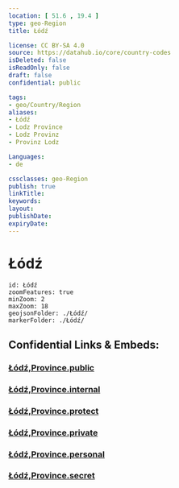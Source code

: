 ```yaml
---
location: [ 51.6 , 19.4 ] 
type: geo-Region
title: Łódź

license: CC BY-SA 4.0
source: https://datahub.io/core/country-codes
isDeleted: false
isReadOnly: false
draft: false
confidential: public

tags:
- geo/Country/Region
aliases:
- Łódź
- Lodz Province
- Lodz Provinz
- Provinz Lodz 

Languages:
- de

cssclasses: geo-Region
publish: true
linkTitle: 
keywords: 
layout: 
publishDate: 
expiryDate: 
---
```


# Łódź

```leaflet
id: Łódź
zoomFeatures: true 
minZoom: 2 
maxZoom: 18
geojsonFolder: ./Łódź/
markerFolder: ./Łódź/
```


## Confidential Links & Embeds: 

### [Łódź,Province.public](/_public/\Earth\Continent\Europe\Europe~East\Poland\Provinces~PolandŁódź,Province.public.md) 

### [Łódź,Province.internal](/_internal/\Earth\Continent\Europe\Europe~East\Poland\Provinces~PolandŁódź,Province.internal.md) 

### [Łódź,Province.protect](/_protect/\Earth\Continent\Europe\Europe~East\Poland\Provinces~PolandŁódź,Province.protect.md) 

### [Łódź,Province.private](/_private/\Earth\Continent\Europe\Europe~East\Poland\Provinces~PolandŁódź,Province.private.md) 

### [Łódź,Province.personal](/_personal/\Earth\Continent\Europe\Europe~East\Poland\Provinces~PolandŁódź,Province.personal.md) 

### [Łódź,Province.secret](/_secret/\Earth\Continent\Europe\Europe~East\Poland\Provinces~PolandŁódź,Province.secret.md)

